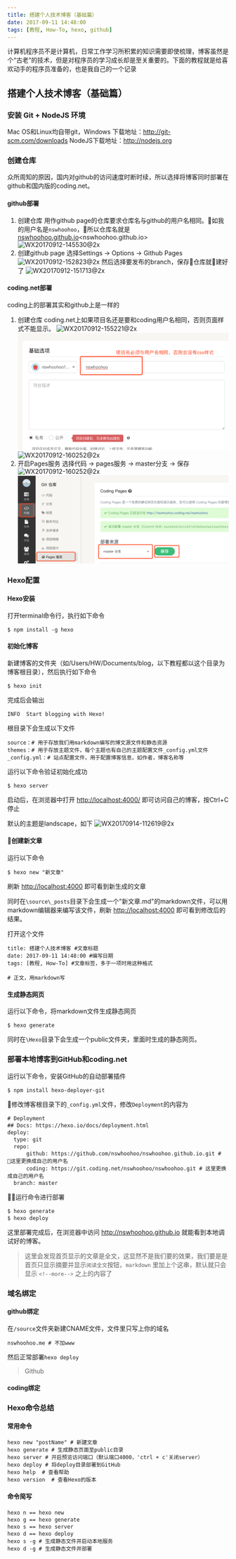 ```yaml
---
title: 搭建个人技术博客（基础篇）
date: 2017-09-11 14:48:00
tags: [教程, How-To, hexo, github]
---
```


计算机程序员不是计算机，日常工作学习所积累的知识需要即使梳理，博客虽然是个“古老”的技术，但是对程序员的学习成长却是至关重要的。下面的教程就是给喜欢动手的程序员准备的，也是我自己的一个记录
<!--more-->
## 搭建个人技术博客（基础篇）

### 安装 Git + NodeJS 环境
Mac OS和Linux均自带git，Windows 下载地址：http://git-scm.com/downloads
NodeJS下载地址：http://nodejs.org

### 创建仓库
众所周知的原因，国内对github的访问速度时断时续，所以选择将博客同时部署在github和国内版的coding.net。
#### github部署
1. 创建仓库
用作github page的仓库要求仓库名与github的用户名相同。如我的用户名是`nswhoohoo`，所以仓库名就是
[nswhoohoo.github.io](nswhoohoo.github.io)<nswhoohoo.github.io>
![WX20170912-145530@2x](https://i.loli.net/2017/09/12/59b785466bbb2.png)
2. 创建github page
选择Settings -> Options -> Github Pages
![WX20170912-152823@2x](https://i.loli.net/2017/09/12/59b78ca6aee9c.png)
然后选择要发布的branch，保存仓库就建好了
![WX20170912-151713@2x](https://ooo.0o0.ooo/2017/09/12/59b78cad30d16.png)
#### coding.net部署
coding上的部署其实和github上是一样的
1. 创建仓库
coding.net上如果项目名还是要和coding用户名相同，否则页面样式不能显示。
![WX20170912-155221@2x](https://i.loli.net/2017/09/12/59b7954416626.png)![](assets/Git-Hexo搭建个人博客-e047da34.png)![WX20170912-160252@2x](https://i.loli.net/2017/09/12/59b7954dac201.png)
2. 开启Pages服务
选择代码 -> pages服务 -> master分支 -> 保存
![WX20170912-160252@2x](https://i.loli.net/2017/09/12/59b7955c11ffc.png)![](assets/Git-Hexo搭建个人博客-9839de7a.png)

### Hexo配置
#### Hexo安装
打开terminal命令行，执行如下命令
``` 	
$ npm install -g hexo
```
#### 初始化博客
新建博客的文件夹（如/Users/HW/Documents/blog，以下教程都以这个目录为博客根目录），然后执行如下命令
```
$ hexo init
```
完成后会输出
```
INFO  Start blogging with Hexo!
```
根目录下会生成以下文件
```
source：# 用于存放我们用markdown编写的博文源文件和静态资源
themes：# 用于存放主题文件，每个主题也有自己的主题配置文件_config.yml文件
_config.yml：# 站点配置文件，用于配置博客信息，如作者，博客名称等
```
运行以下命令验证初始化成功
```
$ hexo server
```
启动后，在浏览器中打开 <http://localhost:4000/> 即可访问自己的博客，按Ctrl+C停止

默认的主题是landscape，如下
![WX20170914-112619@2x](https://i.loli.net/2017/09/14/59b9f7217da9f.png)
#### 创建新文章
运行以下命令
```
$ hexo new "新文章"
```
刷新 <http://localhost:4000>  即可看到新生成的文章

同时在`\source\_posts`目录下会生成一个"新文章.md"的markdown文件，可以用markdown编辑器来编写该文件，刷新 <http://localhost:4000> 即可看到修改后的结果。

打开这个文件
```
title: 搭建个人技术博客 #文章标题
date: 2017-09-11 14:48:00 #编写日期
tags: [教程, How-To] #文章标签，多于一项时用这种格式

# 正文，用markdown写

```
#### 生成静态网页
运行以下命令，将markdown文件生成静态网页
```
$ hexo generate
```
同时在`\Hexo`目录下会生成一个public文件夹，里面时生成的静态网页。

### 部署本地博客到GitHub和coding.net
运行以下命令，安装GitHub的自动部署插件
```
$ npm install hexo-deployer-git
```
修改博客根目录下的`_config.yml`文件，修改`Deployment`的内容为
```
# Deployment
## Docs: https://hexo.io/docs/deployment.html
deploy:
  type: git
  repo:
      github: https://github.com/nswhoohoo/nswhoohoo.github.io.git # 这里更换成自己的用户名
      coding: https://git.coding.net/nswhoohoo/nswhoohoo.git # 这里更换成自己的用户名
  branch: master
 ```
运行命令进行部署
```
$ hexo generate
$ hexo deploy
```
这里部署完成后，在浏览器中访问 <http://nswhoohoo.github.io> 就能看到本地调试好的博客。
> 这里会发现首页显示的文章是全文，这显然不是我们要的效果，我们要是是首页只显示摘要并显示`阅读全文`按钮，`markdown` 里加上个这串，默认就只会显示 `<!--more-->` 之上的内容了

### 域名绑定
#### github绑定
在`/source`文件夹新建CNAME文件，文件里只写上你的域名
```
nswhoohoo.me # 不加www
```
然后正常部署`hexo deploy`
> Github
#### coding绑定

### Hexo命令总结
#### 常用命令
```
hexo new "postName" # 新建文章
hexo generate # 生成静态页面至public目录
hexo server # 开启预览访问端口（默认端口4000，'ctrl + c'关闭server）
hexo deploy # 将deploy目录部署到GitHub
hexo help  # 查看帮助
hexo version  # 查看Hexo的版本
```

#### 命令简写
```
hexo n == hexo new
hexo g == hexo generate
hexo s == hexo server
hexo d == hexo deploy
hexo s -g # 生成静态文件并启动本地服务
hexo d -g # 生成静态文件并部署
```
